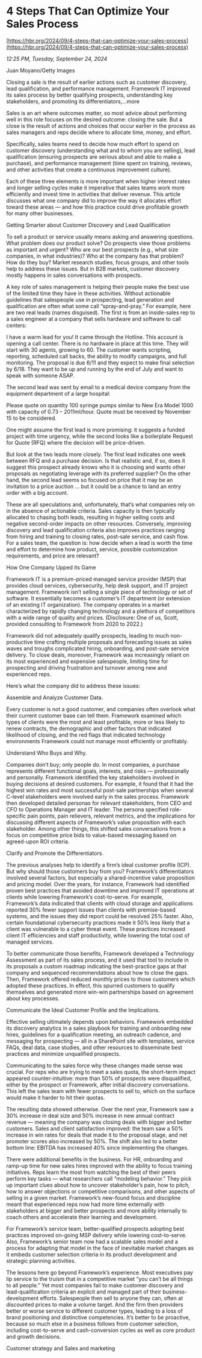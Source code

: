 # 4 Steps That Can Optimize Your Sales Process

[https://hbr.org/2024/09/4-steps-that-can-optimize-your-sales-process](https://hbr.org/2024/09/4-steps-that-can-optimize-your-sales-process)

*12:25 PM, Tuesday, September 24, 2024*

Juan Moyano/Getty Images

Closing a sale is the result of earlier actions such as customer discovery, lead qualification, and performance management. Framework IT improved its sales process by better qualifying prospects, understanding key stakeholders, and promoting its differentiators,...more

Sales is an art where outcomes matter, so most advice about performing well in this role focuses on the desired outcome: closing the sale. But a close is the result of actions and choices that occur earlier in the process as sales managers and reps decide where to allocate time, money, and effort.

Specifically, sales teams need to decide how much effort to spend on customer discovery (understanding what and to whom you are selling), lead qualification (ensuring prospects are serious about and able to make a purchase), and performance management (time spent on training, reviews, and other activities that create a continuous improvement culture).

Each of these three elements is more important when higher interest rates and longer selling cycles make it imperative that sales teams work more efficiently and invest time in activities that deliver revenue. This article discusses what one company did to improve the way it allocates effort toward these areas — and how this practice could drive profitable growth for many other businesses.

Getting Smarter about Customer Discovery and Lead Qualification

To sell a product or service usually means asking and answering questions. What problem does our product solve? Do prospects view those problems as important and urgent? Who are our best prospects (e.g., what size companies, in what industries)? Who at the company has that problem? How do they buy? Market research studies, focus groups, and other tools help to address these issues. But in B2B markets, customer discovery mostly happens in sales conversations with prospects.

A key role of sales management is helping their people make the best use of the limited time they have in these activities. Without actionable guidelines that salespeople use in prospecting, lead generation and qualification are often what some call “spray-and-pray.” For example, here are two real leads (names disguised). The first is from an inside-sales rep to a sales engineer at a company that sells hardware and software to call centers:

I have a warm lead for you! It came through the Hotline. This account is opening a call center. There is no hardware in place at this time. They will start with 30 agents, growing to 60. The customer wants scripting, reporting, scheduled call backs, the ability to modify campaigns, and full monitoring. The proposal is due 6/11 and they expect to make final selection by 6/18. They want to be up and running by the end of July and want to speak with someone ASAP.

The second lead was sent by email to a medical device company from the equipment department of a large hospital:

Please quote on quantity 100 syringe pumps similar to New Era Model 1000 with capacity of 0.73 – 2011ml/hour. Quote must be received by November 15 to be considered.

One might assume the first lead is more promising: it suggests a funded project with time urgency, while the second looks like a boilerplate Request for Quote (RFQ) where the decision will be price-driven.

But look at the two leads more closely. The first lead indicates one week between RFQ and a purchase decision. Is that realistic and, if so, does it suggest this prospect already knows who it is choosing and wants other proposals as negotiating leverage with its preferred supplier? On the other hand, the second lead seems so focused on price that it may be an invitation to a price auction … but it could be a chance to land an entry order with a big account.

These are all speculations and, unfortunately, that’s what companies rely on in the absence of actionable criteria. Sales capacity is then typically allocated to chasing both leads, resulting in higher selling costs and negative second-order impacts on other resources. Conversely, improving discovery and lead qualification criteria also improves practices ranging from hiring and training to closing rates, post-sale service, and cash flow. For a sales team, the question is: how decide when a lead is worth the time and effort to determine how product, service, possible customization requirements, and price are relevant?

How One Company Upped its Game

Framework IT is a premium-priced managed service provider (MSP) that provides cloud services, cybersecurity, help desk support, and IT project management. Framework isn’t selling a single piece of technology or set of software. It essentially becomes a customer’s IT department (or extension of an existing IT organization). The company operates in a market characterized by rapidly changing technology and a plethora of competitors with a wide range of quality and prices. (Disclosure: One of us, Scott, provided consulting to Framework from 2020 to 2022.)

Framework did not adequately qualify prospects, leading to much non-productive time crafting multiple proposals and forecasting issues as sales waves and troughs complicated hiring, onboarding, and post-sale service delivery. To close deals, moreover, Framework was increasingly reliant on its most experienced and expensive salespeople, limiting time for prospecting and driving frustration and turnover among new and experienced reps.

Here’s what the company did to address these issues:

Assemble and Analyze Customer Data.

Every customer is not a good customer, and companies often overlook what their current customer base can tell them. Framework examined which types of clients were the most and least profitable, more or less likely to renew contracts, the demographic and other factors that indicated likelihood of closing, and the red flags that indicated technology environments Framework could not manage most efficiently or profitably.

Understand Who Buys and Why.

Companies don’t buy; only people do. In most companies, a purchase represents different functional goals, interests, and risks — professionally and personally. Framework identified the key stakeholders involved in buying decisions at desired customers. For example, it found that it had the highest win rates and most successful post-sale partnerships when several C-level stakeholders were involved early in the sales process. Framework then developed detailed personas for relevant stakeholders, from CEO and CFO to Operations Manager and IT leader. The persona specified role-specific pain points, pain relievers, relevant metrics, and the implications for discussing different aspects of Framework’s value proposition with each stakeholder. Among other things, this shifted sales conversations from a focus on competitive price bids to value-based messaging based on agreed-upon ROI criteria.

Clarify and Promote the Differentiators.

The previous analyses help to identify a firm’s ideal customer profile (ICP). But why should those customers buy from you? Framework’s differentiators involved several factors, but especially a shared-incentive value proposition and pricing model. Over the years, for instance, Framework had identified proven best practices that avoided downtime and improved IT operations at clients while lowering Framework’s cost-to-serve. For example, Framework’s data indicated that clients with cloud storage and applications reported 30% fewer support issues than clients with premise-based systems, and the issues they did report could be resolved 25% faster. Also, certain foundational cybersecurity practices made it 50% less likely that a client was vulnerable to a cyber threat event. These practices increased client IT efficiencies and staff productivity, while lowering the total cost of managed services.

To better communicate those benefits, Framework developed a Technology Assessment as part of its sales process, and it used that tool to include in its proposals a custom roadmap indicating the best-practice gaps at that company and sequenced recommendations about how to close the gaps. Then, Framework offered reduced monthly prices to those customers which adopted these practices. In effect, this spurred customers to qualify themselves and generated more win-win partnerships based on agreement about key processes.

Communicate the Ideal Customer Profile and the Implications.

Effective selling ultimately depends upon behaviors. Framework embedded its discovery analytics in a sales playbook for training and onboarding new hires, guidelines for a qualification meeting, an outreach cadence, and messaging for prospecting — all in a SharePoint site with templates, service FAQs, deal data, case studies, and other resources to disseminate best practices and minimize unqualified prospects.

Communicating to the sales force why these changes made sense was crucial. For reps who are trying to meet a sales quota, the short-term impact appeared counter-intuitive: more than 50% of prospects were disqualified, either by the prospect or Framework, after initial discovery conversations. This left the sales team with fewer prospects to sell to, which on the surface would make it harder to hit their quotas.

The resulting data showed otherwise. Over the next year, Framework saw a 30% increase in deal size and 50% increase in new annual contract revenue — meaning the company was closing deals with bigger and better customers. Sales and client satisfaction improved: the team saw a 50% increase in win rates for deals that made it to the proposal stage, and net promoter scores also increased by 50%. The shift also led to a better bottom line: EBITDA has increased 40% since implementing the changes.

There were additional benefits in the business. For HR, onboarding and ramp-up time for new sales hires improved with the ability to focus training initiatives. Reps learn the most from watching the best of their peers perform key tasks — what researchers call “modeling behavior.” They pick up important clues about how to uncover stakeholder’s pain, how to pitch, how to answer objections or competitive comparisons, and other aspects of selling in a given market. Framework’s new-found focus and discipline meant that experienced reps now had more time externally with stakeholders at bigger and better prospects and more ability internally to coach others and accelerate their learning and development.

For Framework’s service team, better-qualified prospects adopting best practices improved on-going MSP delivery while lowering cost-to-serve. Also, Framework’s senior team now had a scalable sales model and a process for adapting that model in the face of inevitable market changes as it embeds customer selection criteria in its product development and strategic planning activities.

The lessons here go beyond Framework’s experience. Most executives pay lip service to the truism that in a competitive market “you can’t be all things to all people.” Yet most companies fail to make customer discovery and lead-qualification criteria an explicit and managed part of their business-development efforts. Salespeople then sell to anyone they can, often at discounted prices to make a volume target. And the firm then providers better or worse service to different customer types, leading to a loss of brand positioning and distinctive competencies. It’s better to be proactive, because so much else in a business follows from customer selection, including cost-to-serve and cash-conversion cycles as well as core product and growth decisions.

Customer strategy and Sales and marketing

